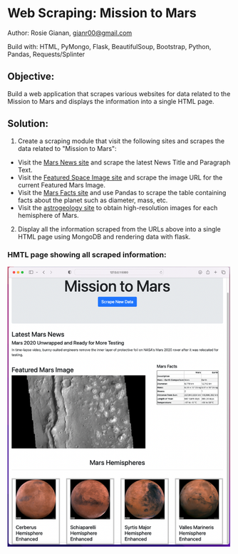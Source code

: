 # Web Scraping: Mission to Mars

Author: Rosie Gianan, gianr00@gmail.com

Build with: HTML, PyMongo, Flask, BeautifulSoup, Bootstrap, Python, Pandas, Requests/Splinter 

## Objective:
Build a web application that scrapes various websites for data related to the Mission to Mars and displays the information into a single HTML page.

## Solution:
1. Create a scraping module that visit the following sites and scrapes the data related to "Mission to Mars":
-    Visit the [Mars News site](https://redplanetscience.com/) and scrape the latest News Title and Paragraph Text.
-    Visit the [Featured Space Image site](https://spaceimages-mars.com) and scrape the image URL for the current Featured Mars Image.
-    Visit the [Mars Facts site](https://galaxyfacts-mars.com) and use Pandas to scrape the table containing facts about the planet such as diameter, mass, etc.
-    Visit the [astrogeology site](https://marshemispheres.com/) to obtain high-resolution images for each hemisphere of Mars.

2.    Display all the information scraped from the URLs above into a single HTML page using MongoDB and rendering data with flask.

### HMTL page showing all scraped information: 

<img src="Missions_to_Mars/app_image_large.png" width="500"> 
